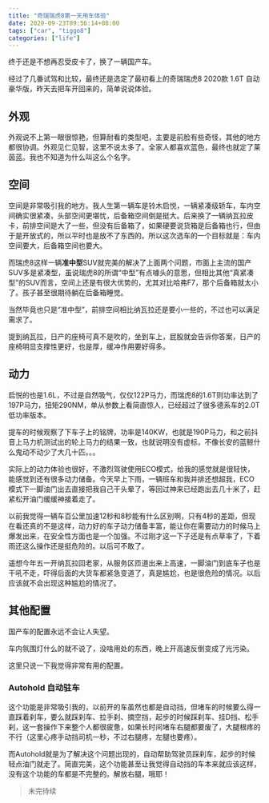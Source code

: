 ```yaml
---
title: "奇瑞瑞虎8第一天用车体验"
date: 2020-09-23T09:56:14+08:00
tags: ["car", "tiggo8"]
categories: ["life"]
---
```


终于还是不想再忍受皮卡了，换了一辆国产车。
<!--more-->

经过了几番试驾和比较，最终还是选定了最初看上的奇瑞瑞虎8 2020款 1.6T 自动豪华版，昨天去把车开回来的，简单说说体验。

## 外观
外观说不上第一眼很惊艳，但算耐看的类型吧，主要是前脸有些奇怪，其他的地方都很协调。外观见仁见智，这里不说太多了。全家人都喜欢蓝色，最终也就定了莱茵蓝。我也不知道为什么叫这么个名字。

## 空间
空间是非常吸引我的地方。我人生第一辆车是铃木启悦，一辆紧凑级轿车，车内空间确实很紧凑，头部空间更堪忧，后备箱空间倒是挺大。后来换了一辆纳瓦拉皮卡，前排空间是大了一些，但没有后备箱了，如果硬要说货箱是后备箱也行，但由于是开放式的，所以平时也是放不了东西的。所以这次选车的一个目标就是：车内空间要大，后备箱空间也要大。

而瑞虎8这样一辆**准中型**SUV就完美的解决了上面两个问题，市面上主流的国产SUV多是紧凑型，虽说瑞虎8的所谓“中型”有点噱头的意思，但相比其他“真紧凑型”的SUV而言，空间上还是有很大优势的，尤其对比哈弗F7，那个后备箱就太小了。孩子甚至很期待躺在后备箱睡觉。

当然毕竟也只是“准中型”，前排空间相比纳瓦拉还是要小一些的，不过也可以满足需求了。

提到纳瓦拉，日产的座椅可真不是吹的，坐到车上，屁股就会告诉你答案，日产的座椅明显支撑性更好，也是厚，缓冲作用要好得多。

## 动力
启悦的也是1.6L，不过是自然吸气，仅仅122P马力，而瑞虎8的1.6T则功率达到了197P马力，扭矩290NM，单从参数上看简直惊人，已经超过了很多德系车的2.0T低功率版本。

提车的时候观察了下车子上的铭牌，功率是140KW，也就是190P马力，和之前抖音上马力机测试出的轮上马力的结果一致，也就说明没有虚标，不像长安的蓝鲸什么鬼动不动少了大几十匹。。。

实际上的动力体验也很好，不激烈驾驶使用ECO模式，给我的感觉就是很轻快，能感觉到还有很多动力储备。今天早上下雨，一辆班车和我并排还想超我，ECO模式下一脚油门出去直接把我自己干头晕了，等回过神来已经跑出去几十米了，赶紧松开油门缓缓神接着走了。

以前我觉得一辆车百公里加速12秒和8秒能有什么区别啊，只有4秒的差距，但现在看还真的不是这样，动力好的车子动力储备丰富，能让你在需要动力的时候马上爆发出来，在安全性方面也是一个加强。不过刚才这一下子还是有点草率了，下着雨还这么操作还是挺危险的。以后可不敢了。

遥想今年五一开纳瓦拉回老家，从服务区匝道出来上高速，一脚油门到底车子也是干吼不走，吓得后面的大货车都紧急变道了，真是尴尬，也是很危险的情况。以后应该就不会出现这种尴尬的情况了。

## 其他配置
国产车的配置永远不会让人失望。

车内氛围灯什么的就不说了，没啥用处的东西，晚上开高速反倒变成了光污染。

这里只说一下我觉得非常有用的配置。

### Autohold 自动驻车
这个功能是非常吸引我的，以前开的车虽然也都是自动挡，但堵车的时候要么得一直踩着刹车，要么就踩刹车、拉手刹、摘空挡，起步的时候踩刹车、挂D挡、松手刹，这一套操作下来整个人都很疲惫，如果长时间堵车右腿都要废了，大腿根疼的不行（这里心疼手动挡司机一秒，不过右腿疼，左腿也要疼）。

而Autohold就是为了解决这个问题出现的，自动帮助驾驶员踩刹车，起步的时候轻点油门就走了。简直完美，这个功能甚至让我觉得自动挡的车本来就应该这样，没有这个功能的车都是不完整的。解放右腿，哦耶！

> 未完待续





